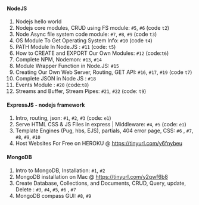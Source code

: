 #### NodeJS

1. Nodejs hello world
2. Nodejs core modules, CRUD using FS module: `#5`, `#6` (code `t2`)
3. Node Async file system code module: `#7`, `#8`, `#9` (code `t3`)
4. OS Module To Get Operating System Info: `#10` (code `t4`)
5. PATH Module In Node.JS : `#11` (code: `t5`)
6. How to CREATE and EXPORT Our Own Modules: `#12` (code:`t6`)
7. Complete NPM, Nodemon: `#13`, `#14`
8. Module Wrapper Function in Node.JS: `#15`
9. Creating Our Own Web Server, Routing, GET API: `#16`, `#17`, `#19` (code `t7`)
10. Complete JSON in Node JS : `#18`
11. Events Module : `#20` (code:`t8`)
12. Streams and Buffer, Stream Pipes: `#21`, `#22` (code: `t9`)

#### ExpressJS - nodejs framework

1. Intro, routing, json: `#1`, `#2`, `#3` (code: `e1`)
2. Serve HTML CSS & JS Files in express | Middleware: `#4`, `#5` (code: `e1`)
3. Template Engines (Pug, hbs, EJS), partials, 404 error page, CSS: `#6` , `#7`, `#8`, `#9`, `#10`
4. Host Websites For Free on HEROKU @ https://tinyurl.com/y6fnybeu

#### MongoDB

1. Intro to MongoDB, Installation: `#1`, `#2`
2. MongoDB installation on Mac @ https://tinyurl.com/y2qwf6b8
3. Create Database, Collections, and Documents, CRUD, Query, update, Delete : `#3`, `#4`, `#5`, `#6` , `#7`
4. MongoDB compass GUI: `#8`, `#9`
